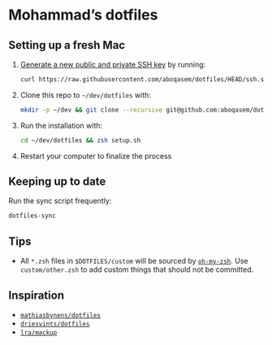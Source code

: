 # Mohammad’s dotfiles

## Setting up a fresh Mac

1. [Generate a new public and private SSH key](https://docs.github.com/en/github/authenticating-to-github/generating-a-new-ssh-key-and-adding-it-to-the-ssh-agent) by running:

   ```zsh
   curl https://raw.githubusercontent.com/aboqasem/dotfiles/HEAD/ssh.sh | sh -s "<your-email-address>"
   ```

2. Clone this repo to `~/dev/dotfiles` with:

    ```zsh
    mkdir -p ~/dev && git clone --recursive git@github.com:aboqasem/dotfiles.git ~/dev/dotfiles
    ```

3. Run the installation with:

    ```zsh
    cd ~/dev/dotfiles && zsh setup.sh
    ```

4. Restart your computer to finalize the process

## Keeping up to date

Run the sync script frequently:

```zsh
dotfiles-sync
```

## Tips

- All `*.zsh` files in `$DOTFILES/custom` will be sourced by [`oh-my-zsh`][oh-my-zsh]. Use `custom/other.zsh` to add custom things that should not be committed.

## Inspiration

- [`mathiasbynens/dotfiles`](https://github.com/mathiasbynens/dotfiles)
- [`driesvints/dotfiles`](https://github.com/driesvints/dotfiles)
- [`lra/mackup`](https://github.com/lra/mackup)

[oh-my-zsh]: https://ohmyz.sh/
